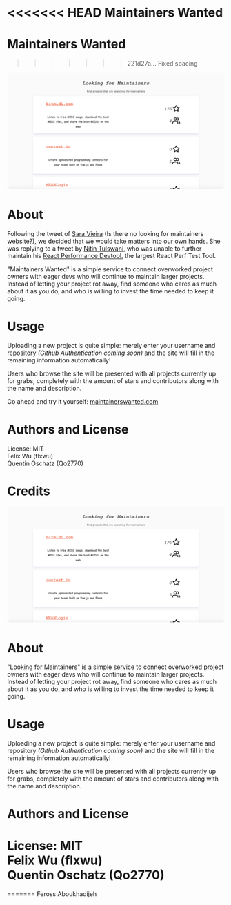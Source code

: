<<<<<<< HEAD
Maintainers Wanted
=======
Maintainers Wanted  
==================  
>>>>>>> 221d27a... Fixed spacing

![picture alt](LookingForMaintainers.png "")  

# About #   

Following the tweet of [Sara Vieira](https://twitter.com/NikkitaFTW) (Is there no looking for maintainers website?), we decided that we would take matters into our own hands. She was replying to a tweet by [Nitin Tulswani](https://twitter.com/NTulswani), who was unable to further maintain his [React Performance Devtool](https://github.com/nitin42/react-perf-devtool), the largest React Perf Test Tool.    

"Maintainers Wanted" is a simple service to connect overworked project owners with eager devs who will continue to maintain larger projects. Instead of letting your project rot away, find someone who cares as much about it as you do, and who is willing to invest the time needed to keep it going.  

# Usage #  

Uploading a new project is quite simple: merely enter your username and repository _(Github Authentication coming soon)_ and the site will fill in the remaining information automatically!  

Users who browse the site will be presented with all projects currently up for grabs, completely with the amount of stars and contributors along with the name and description.  

Go ahead and try it yourself: [maintainerswanted.com](http://www.maintainerswanted.com)   
   
# Authors and License #   

License: MIT  
Felix Wu (flxwu)  
Quentin Oschatz (Qo2770)     

# Credits #   

  
![picture alt](LookingForMaintainers.png "")
  
# About #  
  
"Looking for Maintainers" is a simple service to connect overworked project owners with eager devs who will continue to maintain larger projects. Instead of letting your project rot away, find someone who cares as much about it as you do, and who is willing to invest the time needed to keep it going.  
  
# Usage #  
  
Uploading a new project is quite simple: merely enter your username and repository _(Github Authentication coming soon)_ and the site will fill in the remaining information automatically!  
  
Users who browse the site will be presented with all projects currently up for grabs, completely with the amount of stars and contributors along with the name and description.  
  
# Authors and License #
  
License: MIT  
Felix Wu (flxwu)  
Quentin Oschatz (Qo2770)  
=======
=======
Feross Aboukhadijeh    
